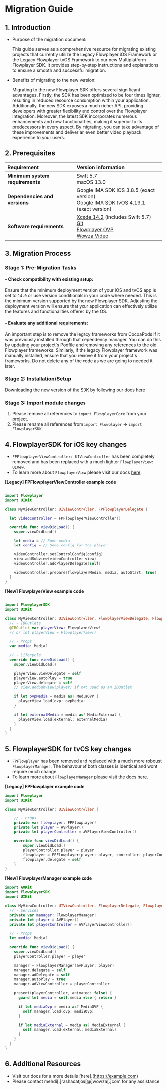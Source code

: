 # Migration Guide

## 1. Introduction

- Purpose of the migration document:

  This guide serves as a comprehensive resource for migrating existing projects that currently utilize the Legacy Flowplayer iOS Framework or the Legacy Flowplayer tvOS Framework to our new Multiplatform Flowplayer SDK. It provides step-by-step instructions and explanations to ensure a smooth and successful migration.

- Benefits of migrating to the new version:

  Migrating to the new Flowplayer SDK offers several significant advantages. Firstly, the SDK has been optimized to be four times lighter, resulting in reduced resource consumption within your application. Additionally, the new SDK exposes a much richer API, providing developers with greater flexibility and control over the Flowplayer integration. Moreover, the latest SDK incorporates numerous enhancements and new functionalities, making it superior to its predecessors in every aspect. By migrating, you can take advantage of these improvements and deliver an even better video playback experience to your users.

## 2. Prerequisites

| Requirement                     | Version information                                                                                                                                                                                                                                                                        |
| :------------------------------ | :----------------------------------------------------------------------------------------------------------------------------------------------------------------------------------------------------------------------------------------------------------------------------------------- |
| **Minimum system requirements** | Swift 5.7 <br/> macOS 13.0                                                                                                                                                                                                                                                                 |
| **Dependencies and versions**   | Google IMA SDK iOS 3.8.5 (exact version) <br/> Google IMA SDK tvOS 4.19.1 (exact version)                                                                                                                                                                                                  |
| **Software requirements**       | [Xcode 14.2](https://developer.apple.com/download/all/?q=xcode%2014.2) (includes Swift 5.7) <br /> [Git](https://git-scm.com/downloads) <br/> [Flowplayer OVP](https://app.flowplayer.com/) <br /> [Wowza Video](https://auth.wowza.com/login?onsuccess=https://video.wowza.com/en/manage) |

## 3. Migration Process

### Stage 1: Pre-Migration Tasks

#### - Check compatibility with existing setup:

Ensure that the minimum deployment version of your iOS and tvOS app is set to `14.0` or use version conditionals in your code where needed. This is the minimum version supported by the new Flowplayer SDK. Adjusting the deployment version will ensure that your application can effectively utilize the features and functionalities offered by the OS.

#### - Evaluate any additional requirements:

An important step is to remove the legacy frameworks from CocoaPods if it was previously installed through that dependency manager. You can do this by updating your project's Podfile and removing any references to the old Flowplayer frameworks. Similarly, if the legacy Flowplayer framework was manually installed, ensure that you remove it from your project's frameworks. Do not delete any of the code as we are going to needed it later.

### Stage 2: Installation/Setup

Downloading the new version of the SDK by following our docs [here](https://example.com)

### Stage 3: Import module changes

1. Please remove all references to `import FlowplayerCore` from your project.
2. Please rename all references from `import Flowplayer` -> `import FlowplayerSDK`

## 4. FlowplayerSDK for iOS key changes

- `FPFlowplayerViewController: UIViewController` has been completely removed and has been replaced with a much lighter `FlowplayerView: UIVew`.
- To learn more about `FlowplayerView` please visit our docs [here](https://example.com).

**[Legacy] FPFlowplayerViewController example code**

```Swift

import Flowplayer
import UIKit

class MyViewController: UIViewController, FPFlowplayerDelegate {

  let videoController = FPFlowplayerViewController()

  override func viewDidLoad() {
    super.viewDidLoad()

    let media = // Some media
    let config = // Some config for the player

    videoController.setControlConfig(config)
    view.addSubview(videoController.view)
    videoController.addPlayerDelegate(self)

    videoController.prepare(flowplayerMedia: media, autoStart: true)
  }
}

```

**[New] FlowplayerView example code**

```Swift

import FlowplayerSDK
import UIKit

class MyViewController: UIViewController, FlowplayerViewDelegate, FlowplayerDelegate {
  // - IBOutlets
  @IBOutlet var playerView: FlowplayerView!
  // or let playerView = FlowplayerView()

  // - Props
  var media: Media?

  // - Lifecycle
  override func viewDidLoad() {
    super.viewDidLoad()

    playerView.viewDelegate = self
    playerView.autoPlay = true
    playerView.delegate = self
    // view.addSubview(player) if not used as an IBOutlet

    if let ovpMedia = media as? MediaOVP {
      playerView.load(ovp: ovpMedia)
    }

    if let externalMedia = media as? MediaExternal {
      playerView.load(external: externalMedia)
    }
  }
}
```

## 5. FlowplayerSDK for tvOS key changes

- `FPFlowplayer` has been removed and replaced with a much more roboust `FlowplayerManager`. The behavour of both classes is identical and wont require much change.
- To learn more about `FlowplayerManager` please visit the docs [here](https://example.com).

**[Legacy] FPFlowplayer example code**

```Swift
import Flowplayer
import UIKit

class MyViewController: UIViewController {

	// - Props
	private var flowplayer: FPFlowplayer!
	private let player = AVPlayer()
	private let playerController = AVPlayerViewController()

	override func viewDidLoad() {
		super.viewDidLoad()
		playerController.player = player
		flowplayer = FPFlowplayer(player: player, controller: playerController)
		flowplayer.delegate = self
	}
}
```

**[New] FlowplayerManager example code**

```Swift
import AVKit
import FlowplayerSDK
import UIKit

class MyViewController: UIViewController, FlowplayerDelegate, FlowplayerAdDelegate {
  // - Services
  private var manager: FlowplayerManager!
  private let player = AVPlayer()
  private let playerController = AVPlayerViewController()

  // - Props
  let media: Media?

  override func viewDidLoad() {
    super.viewDidLoad()
    playerController.player = player

    manager = FlowplayerManager(avPlayer: player)
    manager.delegate = self
    manager.adDelegate = self
    manager.autoPlay = true
    manager.adViewController = playerController

    present(playerController, animated: false) {
      guard let media = self.media else { return }

      if let mediaOvp = media as? MediaOVP {
        self.manager.load(ovp: mediaOvp)
      }

      if let mediaExternal = media as? MediaExternal {
        self.manager.load(external: mediaExternal)
      }
    }
  }
}
```

## 6. Additional Resources

- Visit our docs for a more details [here].(https://example.com)
- Please contact mehdi[.]rashadatjou[@]wowza[.]com for any assistance
